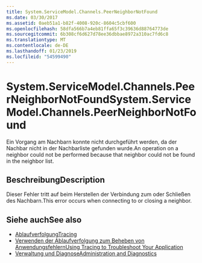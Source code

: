 ```yaml
---
title: System.ServiceModel.Channels.PeerNeighborNotFound
ms.date: 03/30/2017
ms.assetid: 0aeb51a1-b82f-4008-920c-8604c5cbf600
ms.openlocfilehash: 58dfa566b7a4eb81ffa65f3c39636d88764773de
ms.sourcegitcommit: 6b308cf6d627d78ee36dbbae8972a310ac7fd6c8
ms.translationtype: MT
ms.contentlocale: de-DE
ms.lasthandoff: 01/23/2019
ms.locfileid: "54599490"
---
```

# <a name="systemservicemodelchannelspeerneighbornotfound"></a><span data-ttu-id="114bd-102">System.ServiceModel.Channels.PeerNeighborNotFound</span><span class="sxs-lookup"><span data-stu-id="114bd-102">System.ServiceModel.Channels.PeerNeighborNotFound</span></span>
<span data-ttu-id="114bd-103">Ein Vorgang am Nachbarn konnte nicht durchgeführt werden, da der Nachbar nicht in der Nachbarliste gefunden wurde.</span><span class="sxs-lookup"><span data-stu-id="114bd-103">An operation on a neighbor could not be performed because that neighbor could not be found in the neighbor list.</span></span>  
  
## <a name="description"></a><span data-ttu-id="114bd-104">Beschreibung</span><span class="sxs-lookup"><span data-stu-id="114bd-104">Description</span></span>  
 <span data-ttu-id="114bd-105">Dieser Fehler tritt auf beim Herstellen der Verbindung zum oder Schließen des Nachbarn.</span><span class="sxs-lookup"><span data-stu-id="114bd-105">This error occurs when connecting to or closing a neighbor.</span></span>  
  
## <a name="see-also"></a><span data-ttu-id="114bd-106">Siehe auch</span><span class="sxs-lookup"><span data-stu-id="114bd-106">See also</span></span>
- [<span data-ttu-id="114bd-107">Ablaufverfolgung</span><span class="sxs-lookup"><span data-stu-id="114bd-107">Tracing</span></span>](../../../../../docs/framework/wcf/diagnostics/tracing/index.md)
- [<span data-ttu-id="114bd-108">Verwenden der Ablaufverfolgung zum Beheben von Anwendungsfehlern</span><span class="sxs-lookup"><span data-stu-id="114bd-108">Using Tracing to Troubleshoot Your Application</span></span>](../../../../../docs/framework/wcf/diagnostics/tracing/using-tracing-to-troubleshoot-your-application.md)
- [<span data-ttu-id="114bd-109">Verwaltung und Diagnose</span><span class="sxs-lookup"><span data-stu-id="114bd-109">Administration and Diagnostics</span></span>](../../../../../docs/framework/wcf/diagnostics/index.md)
